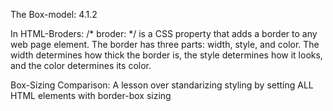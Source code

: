 The Box-model: 4.1.2

In HTML-Broders:
  /* broder: */ is a CSS property that adds a border to any web page element. The border has three parts: width, style, and color. The width determines how thick the border is, the style determines how it looks, and the color determines its color.

Box-Sizing Comparison:
A lesson over standarizing styling by setting ALL HTML elements with border-box sizing